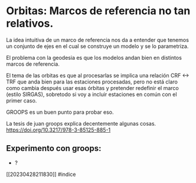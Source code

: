 # Orbitas: Marcos de referencia no tan relativos.

La idea intuitiva de un marco de referencia nos da a entender que tenemos un
conjunto de ejes en el cual se construye un modelo y se lo parametriza.

El problema con la geodesia es que los modelos andan bien en distintos marcos de
referencia.

El tema de las orbitas es que al procesarlas se implica una relación CRF <-> TRF
que anda bien para las estaciones procesadas, pero no está claro como cambia después usar
esas órbitas y pretender redefinir el marco (estilo SIRGAS), sobretodo si voy
a incluir estaciones en común con el primer caso.

GROOPS es un buen punto para probar eso.

La tesis de juan groops explica decentemente algunas cosas. https://doi.org/10.3217/978-3-85125-885-1

## Experimento con groops:

- ?

[[20230428211830]] #indice
